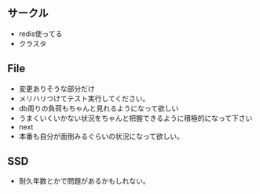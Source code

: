 サークル
------
- redis使ってる
- クラスタ


File
----
- 変更ありそうな部分だけ
- メリハリつけてテスト実行してください。
- db周りの負荷もちゃんと見れるようになって欲しい
- うまくいくいかない状況をちゃんと把握できるように積極的になって下さい
- next
- 本番も自分が面倒みるぐらいの状況になって欲しい。


SSD
---
- 耐久年数とかで問題があるかもしれない。